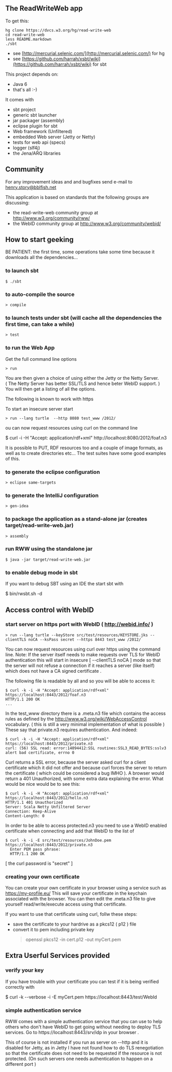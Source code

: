 The ReadWriteWeb app
--------------------

To get this:

    hg clone https://dvcs.w3.org/hg/read-write-web
    cd read-write-web
    less README.markdown
    ./sbt
    
* see [http://mercurial.selenic.com/](http://mercurial.selenic.com/) for hg
* see [https://github.com/harrah/xsbt/wiki](https://github.com/harrah/xsbt/wiki) for sbt

This project depends on:

* Java 6
* that's all :-)

It comes with

* sbt project
* generic sbt launcher
* jar packager (assembly)
* eclipse plugin for sbt
* Web framework (Unfiltered)
* embedded Web server (Jetty or Netty)
* tests for web api (specs)
* logger (slf4j)
* the Jena/ARQ libraries

Community
---------

For any improvement ideas and and bugfixes send e-mail to henry.story@bblfish.net  

This application is based on standards that the following groups are discussing:
 * the read-write-web community group at http://www.w3.org/community/rww/
 * the WebID community group at http://www.w3.org/community/webid/


How to start geeking
--------------------

BE PATIENT: the first time, some operations take some time because it downloads
            all the dependencies...

### to launch sbt

    $ ./sbt

### to auto-compile the source

    > compile

### to launch tests under sbt (will cache all the dependencies the first time, can take a while)

    > test

### to run the Web App

Get the full command line options 

    > run 

You are then given a choice of using either the Jetty or the Netty Server.  
( The Netty Server has better SSL/TLS and hence beter WebID support. )
You will then get a listing of all the options.

The following is known to work with https

To start an insecure server start
   
    > run --lang turtle  --http 8080 test_www /2012/ 

ou can now request resources using curl on the command line

   $ curl -i -H "Accept: application/rdf+xml" http://localhost:8080/2012/foaf.n3 

It is possible to PUT, RDF resources too and a couple of image formats, as 
well as to create directories etc... The test suites have some good examples of this. 

### to generate the eclipse configuration

    > eclipse same-targets

### to generate the IntelliJ configuration
  
    > gen-idea

### to package the application as a stand-alone jar (creates target/read-write-web.jar)

    > assembly

### run RWW using the standalone jar

    $ java -jar target/read-write-web.jar 

### to enable debug mode in sbt 

If you want to debug SBT using an IDE the start sbt with  

   $ bin/rwsbt.sh -d      

    
Access control with WebID 
-------------------------

### start server on https port with WebID ( http://webid.info/ )
    
    > run --lang turtle --keyStore src/test/resources/KEYSTORE.jks --clientTLS noCA --ksPass secret --https 8443 test_www /2012/

You can now request resources using curl over https using the command line. 
Note: If the server itself needs to make requests over TLS for WebID authentication this will start in insecure [ --clientTLS noCA ] mode so that the server will not refuse a connection if it reaches a server (like itself) which does not have a CA signed certificate .

The following file is readable by all and so you will be able to access it:

    $ curl -k -i -H "Accept: application/rdf+xml" https://localhost:8443/2012/foaf.n3 
    HTTP/1.1 200 OK
    ...

In the test_www directory there is a .meta.n3 file which contains the access rules as defined by the http://www.w3.org/wiki/WebAccessControl vocabulary. ( this is still a very minimal implementation of what is possible ) These say that private.n3 requires authentication. And indeed:
 
    $ curl -k -i -H "Accept: application/rdf+xml" https://localhost:8443/2012/private.n3
    curl: (56) SSL read: error:14094412:SSL routines:SSL3_READ_BYTES:sslv3 alert bad certificate, errno 0

Curl returns a SSL error, because the server asked curl for a client certificate which it did not offer and because curl forces the server to return the certificate ( which could be considered a bug IMHO ). A browser would return a 401 Unauthorized, with some extra data explaining the error.  What would be nice would be to see this:

    $ curl -k -i -H "Accept: application/rdf+xml" https://localhost:8443/2012/hello.n3
    HTTP/1.1 401 Unauthorized
    Server: Scala Netty Unfiltered Server
    Connection: Keep-Alive
    Content-Length: 0

In order to be able to access protected.n3 you need to use a WebID enabled certificate 
when connecting and add that WebID to the list of 
 
    $ curl -k -i -E src/test/resources/JohnDoe.pem https://localhost:8443/2012/private.n3
      Enter PEM pass phrase:
      HTTP/1.1 200 OK

[ the curl password is "secret" ]

### creating your own certificate

You can create your own certificate in your browser using a service such as https://my-profile.eu/
This will save your certificate in the keychain associated with the browser. 
You can then edit the .meta.n3 file to give yourself read/write/execute access using that certificate.

If you want to use that certificate using curl, follw these steps:
 * save the certificate to your hardrive as a pkcs12 ( p12 ) file 
 * convert it to pem including private key
    > openssl pkcs12  -in cert.p12 -out myCert.pem

Extra Userful Services provided  
-------------------------------

### verify your key 

If you have trouble with your certificate you can test if it is being verified correctly
with

   $ curl -k --verbose -i -E myCert.pem https://localhost:8443/test/WebId

### simple authentication service

RWW comes with a simple authentication service that you can use to help
others who don't have WebID to get going without needing to deploy TLS 
services. Go to https://localhost:8443/srv/idp in your browser .

This of course is not installed if you run as server on --http and it is
disabled for Jetty, as in Jetty I have not found how to do TLS renegotiation
so that the certificate does not need to be requested if the resource is not
protected. (On such servers one needs authentication to happen on a different 
port )


